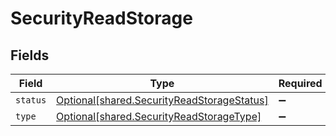 # SecurityReadStorage


## Fields

| Field                                                                                              | Type                                                                                               | Required                                                                                           | Description                                                                                        |
| -------------------------------------------------------------------------------------------------- | -------------------------------------------------------------------------------------------------- | -------------------------------------------------------------------------------------------------- | -------------------------------------------------------------------------------------------------- |
| `status`                                                                                           | [Optional[shared.SecurityReadStorageStatus]](undefined/models/shared/securityreadstoragestatus.md) | :heavy_minus_sign:                                                                                 | N/A                                                                                                |
| `type`                                                                                             | [Optional[shared.SecurityReadStorageType]](undefined/models/shared/securityreadstoragetype.md)     | :heavy_minus_sign:                                                                                 | N/A                                                                                                |